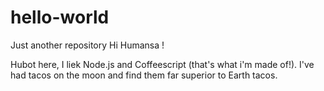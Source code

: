 # hello-world
Just another repository
Hi Humansa !

Hubot here, I liek Node.js and Coffeescript (that's what i'm made of!).
I've had tacos on the moon and find them far superior to Earth tacos.
